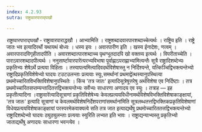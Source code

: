 ```yaml
---
index: 4.2.93
sutra: राष्ट्रावारपाराद्घखौ

---
```

_राष्ट्रावारपाराद्घखौ_ - राष्ट्रावारपाराद्धखौ । आभ्यामिति । राष्ट्रशब्दादवारपारशब्दाच्चेत्यर्थः । राष्ट्रिय इति । राष्ट्रे जातः भव इत्यादिरर्थो यथायथं बोध्यः । धस्य इयः । अवारपारीण इति । खस्य ईनादेशः, णत्वम् ।अवारपारादविगृहीतादपीति । अवारशब्दात्पारशब्दाच्च पृथग्भूतदादपि खो वक्तव्य इत्यर्थः । विपरीताच्चेति । पाराऽवारशब्दादपीत्यर्थः । ननुसार्ष्टावारपारे॑त्यरभ्यविभाषा पूर्वाह्णाऽपराह्णाभ्या॑मित्यन्तैः सूत्रै राष्ट्रादिशब्देभ्यः प्रकृतिभ्यः शेषेऽर्थे प्रत्यया विहिताः । तस्यापत्यमित्यादिवदर्थविशेषास्तु न निर्दिश्यन्ते, यत्किञ्चिद्विभक्त्यन्तेभ्यो राष्ट्रादिप्रकृतिविशेषेभ्यो घादयः टउटउलन्ताः प्रत्ययाः स्युः,समर्थानां प्रथमाद्वे॑त्थस्यानुपस्थित्या प्रथमोच्चारितविभक्तिविशेषानुपस्थितेः । किंच 'तत्र जातः' इत्यादिसूत्रेषूत्तरेषु अर्थविशेषा एव निर्दिष्टाः । तत्र प्रथमोच्चारितसप्तम्यन्तादितत्तद्विभक्त्यन्तेभ्यः सर्वेभ्यः साधारणा अणादय एव स्युः । तत्राह — इह प्रकृतीत्यादिना ।राष्ट्रावारे॑त्यादिसूत्राणां प्रकृतिविशेषेभ्यः केवलप्रत्ययविधीनामर्थविशेषविभक्तिविशेषाकाङ्क्षायां, 'तत्र जातः' इत्यादि सूत्राणां च केवलमर्थविशेषनिर्देशपराणांसमर्थाना॑मिति सूत्रलब्धतत्तद्विभक्तिकप्रकृतिविशेषाणां विधेयप्रत्ययविशेषाकाङ्क्षायां परस्परमेकवाक्यत्वे सति तत्र जात इत्याद्यर्थेषु प्रथमोच्चारिततत्तद्विभक्त्यन्तेभ्यो राष्ट्रादिशब्देभ्यो घादयः ठ्युठ्युलन्ताः प्रत्ययाः स्युरिति लभ्यत इति भावः । राष्ट्राद्यन्याभ्यस्तु प्रकृतिभ्यो जाताद्यर्थेषु अणादयः साधारणा भवन्त्येव ।